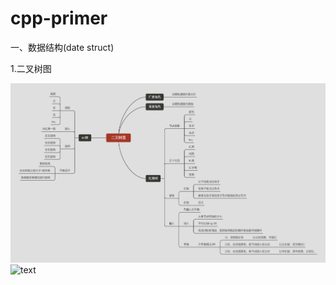 # cpp-primer


一、数据结构(date struct)

1.二叉树图



![text](https://github.com/Adeshen/cpp-primer/blob/master/tree.png)
![text](https://mmbiz.qpic.cn/mmbiz_jpg/N36xAhCmccEkFR1eT4iaKnbtlE8eBAiafUu1T7P6CEx5bsRgwwsoVia3l3DtPBicseccZTyg7ht4O3k0RGojHmTXZQ/640?wx_fmt=jpeg&tp=webp&wxfrom=5&wx_lazy=1&wx_co=1)

